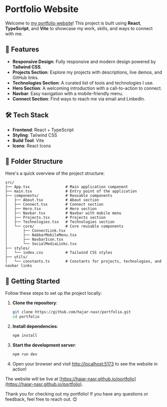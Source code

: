 # Portfolio Website

Welcome to [my portfolio website](https://hajar-nasr.github.io/portfolio)!
This project is built using **React**, **TypeScript**, and **Vite** to showcase my work, skills, and ways to connect with me.

## 🌟 Features

- **Responsive Design**: Fully responsive and modern design powered by **Tailwind CSS**.
- **Projects Section**: Explore my projects with descriptions, live demos, and GitHub links.
- **Technologies Section**: A curated list of tools and technologies I use.
- **Hero Section**: A welcoming introduction with a call-to-action to connect.
- **Navbar**: Easy navigation with a mobile-friendly menu.
- **Connect Section**: Find ways to reach me via email and LinkedIn.

## 🛠️ Tech Stack

- **Frontend**: React + TypeScript
- **Styling**: Tailwind CSS
- **Build Tool**: Vite
- **Icons**: React Icons

## 📂 Folder Structure

Here's a quick overview of the project structure:

```
src/
├── App.tsx                # Main application component
├── main.tsx               # Entry point of the application
├── components/            # Reusable components
│   ├── About.tsx          # About section
│   ├── Connect.tsx        # Connect section
│   ├── Hero.tsx           # Hero section
│   ├── Navbar.tsx         # Navbar with mobile menu
│   ├── Projects.tsx       # Projects section
│   ├── Technologies.tsx   # Technologies section
│   └── core/              # Core reusable components
│       ├── ConnectLink.tsx
│       ├── NabbarMobileMenu.tsx
│       ├── NavbarIcon.tsx
│       └── SocialMediaLinks.tsx
├── styles/
│   └── index.css          # Tailwind CSS styles
├── utils/
│   └── constants.ts       # Constants for projects, technologies, and navbar links
```

## 🚀 Getting Started

Follow these steps to set up the project locally:

1. **Clone the repository**:

   ```sh
   git clone https://github.com/hajar-nasr/portfolio.git
   cd portfolio
   ```

2. **Install dependencies**:

   ```sh
   npm install
   ```

3. **Start the development server**:

   ```sh
   npm run dev
   ```

4. Open your browser and visit [http://localhost:5173](http://localhost:5173) to see the website in action!

The website will be live at [https://hajar-nasr.github.io/portfolio](https://hajar-nasr.github.io/portfolio).

Thank you for checking out my portfolio! If you have any questions or feedback, feel free to reach out. 😊
